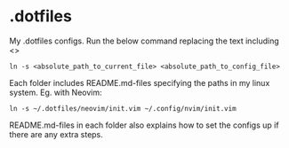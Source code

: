# .dotfiles
My .dotfiles configs.
Run the below command replacing the text including <>
```
ln -s <absolute_path_to_current_file> <absolute_path_to_config_file>
```
Each folder includes README.md-files specifying the paths in my linux system. Eg. with Neovim:
```
ln -s ~/.dotfiles/neovim/init.vim ~/.config/nvim/init.vim
```
README.md-files in each folder also explains how to set the configs up if there are any extra steps.
